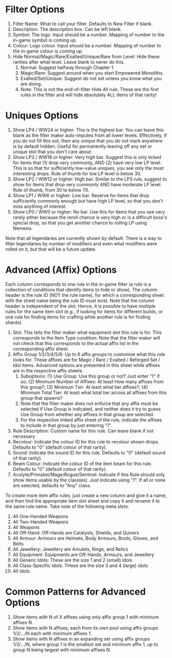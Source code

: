 #   Filter Options

1.  Filter Name: What to call your filter. Defaults to New Filter if blank.
2.  Description: The description box. Can be left blank.
3.  Symbol: The logo. Input should be a number. Mapping of number to the in-game symbol is coming up.
4.  Colour: Logo colour. Input should be a number. Mapping of number to the in-game colour is coming up.
5.  Hide Normal/Magic/Rare/Exalted/Unique/Rare from Level: Hide these rarities after what level. Leave blank to never do this.
    1.  Normal: Suggest halfway through Chapter 1.
    2.  Magic/Rare: Suggest around when you start Empowered Monoliths.
    3.  Exalted/Set/Unique: Suggest do not set unless you know what you are doing.
    4.  Note: This is not the end-of-filter Hide All rule. These are the first rules in the filter and will hide absolutely ALL items of that rarity!

#   Uniques Options

1.  Show LP4 / WW24 or higher: This is the highest bar. You can leave this blank as the filter maker auto-imputes from all lower levels. Effectively, if you do not fill this out, then any unique that you do not mark anywhere is by default hidden. Useful for permanently leaving off any set or unique idol that you don't care about.
2.  Show LP3 / WW18 or higher: Very high bar. Suggest this is only ticked for items that (1) drop very commonly, AND (2) have very low LP level. This is so that for sufficiently low-value uniques, you see only the most interesting drops. Rule of thumb for low LP level is below 30.
3.  Show LP2 / WW12 or higher: High bar. Similar to the LP3 rule, suggest to show for items that drop very commonly AND have moderate LP level. Rule of thumb, from 30 to below 70.
4.  Show LP1 / WW6 or higher: Low bar. Reserve for items that drop sufficiently commonly enough but have high LP level, so that you don't miss anything of interest.
5.  Show LP0 / WW0 or higher: No bar. Use this for items that you see very rarely either because the reroll chance is very high or is a difficult boss's special drop, so that you get another chance to rolling LP using Nemesis.

Note that all legendaries are currently shown by default. There is a way to filter legendaries by number of modifiers and even what modifiers were rolled on it, but that will be a future update.

#   Advanced (Affix) Options

Each column corresponds to one rule in the in-game filter (a rule is a collection of conditions that identify items to hide or show). The column header is the rule ID (NOT the rule name), for which a corresponding sheet with the sheet name being the rule ID must exist. Note that the column header is independent of the slot. Hence, it is possible to have multiple rules for the same item slot (e.g., if looking for items for different builds, or one rule for finding items for crafting while another rule is for finding shards)

1.  Slot: This tells the filter maker what equipment slot this rule is for. This corresponds to the Item Type condition. Note that the filter maker will not check that this corresponds to the actual affix list in the corresponding affix sheet.
2.  Affix Group 1/2/3/4/5/6: Up to 6 affix groups to customise what this rule looks for. These affixes are for Magic / Rare / Exalted / Reforged Set / Idol items. Advanced options are presented in this sheet while affixes are in the respective affix sheets.
    1.  Suboptions: (1) Use Group: Use this group or not? Just enter "1" if so; (2) Minimum Number of Affixes: At least How many affixes from this group?; (3) Minimum Tier: At least what tier affixes?; (4) Minimum Total Tier: At least what total tier across all affixes from this group that spawns?
    2.  Note that the filter maker does not enforce that any affix must be selected if Use Group is indicated, and neither does it try to guess Use Group from whether any affixes in that group are selected.
    3.  For the respective linked affix sheet of the rule, indicate the affixes to include in that group by just entering "1".
3.  Rule Description: Custom name for this rule. Can leave blank if not necessary
4.  Recolour: Indicate the colour ID for this rule to recolour shown drops. Defaults to "0" (default colour of that rarity).
5.  Sound: Indicate the sound ID for this rule. Defaults to "0" (default sound of that rarity).
6.  Beam Colour: Indicate the colour ID of the item beam for this rule. Defaults to "0" (default colour of that rarity).
7.  Acolyte/Primalist/Mage/Rogue/Sentinel: Indicate if this Rule should only show items usable by the class(es). Just indicate using "1". If all or none are selected, defaults to "Any" class.

To create more item affix rules, just create a new column and give it a name, and then find the appropriate item slot sheet and copy it and rename it to the same rule name. Take note of the following meta slots:
1.  All One-Handed Weapons
2.  All Two-Handed Weapons
3.  All Weapons
4.  All Off-Hand: Off-Hands are Catalysts, Shields, and Quivers
5.  All Armour: Armours are Helmets, Body Armours, Boots, Gloves, and Belts
6.  All Jewellery: Jewellery are Amulets, Rings, and Relics
7.  All Equipment: Equipments are Off-Hands, Armours, and Jewellery
8.  All Generic Idols: These are the size 1 and 2 (small) idols
9.  All Class-Specific Idols: THese are the size 3 and 4 (large) idols
10. All Idols

#   Common Patterns for Advanced Options

1.  Show items with N of X affixes using only affix group 1 with minimum affixes N.
2.  Show items with N affixes, each from its own pool using affix groups 1/2/.../N each with minimum affixes 1.
3.  Show items with N affixes in an expanding set using affix groups 1/2/.../N, where group 1 is the smallest set and minimum affix 1, up to group N being largest with minimum affixes N.
